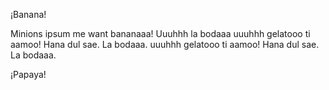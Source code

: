 ¡Banana!

Minions ipsum me want bananaaa! Uuuhhh la bodaaa
uuuhhh gelatooo ti aamoo! Hana dul sae. La bodaaa.
uuuhhh gelatooo ti aamoo! Hana dul sae. La bodaaa.

¡Papaya!
